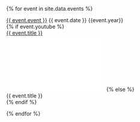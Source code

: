 ---
---

<!--
{ assign sorted = site.data.events | sort: 'date' | reverse %}
{ for event in sorted %}
-->

{% for event in site.data.events %}

<div class="eventsoddeven">
<div class="event-name"><a href="{{event.url}}">{{ event.event }}</a>
    {{ event.date }} {{event.year}}  
</div>
    {% if event.youtube %}
<div class="event-youtube"><a href="{{ event.youtube }}">{{ event.title }}</a>
</div>
<iframe class="itemvid" width="262.5" height="147.75" src="{{ event.embed }}" frameborder="0" allow="accelerometer; clipboard-write; encrypted-media; gyroscope; picture-in-picture" allowfullscreen></iframe>
    {% else %}
<div class="event-title">{{ event.title }}
</div>
    {% endif %}
</div>

{% endfor %}